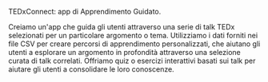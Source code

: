 TEDxConnect: app di Apprendimento Guidato.

Creiamo un'app che guida gli utenti attraverso una serie di talk TEDx selezionati per un particolare argomento o tema.
Utilizziamo i dati forniti nei file CSV per creare percorsi di apprendimento personalizzati, che aiutano gli utenti a esplorare un argomento in profondità attraverso una selezione curata di talk correlati.
Offriamo quiz o esercizi interattivi basati sui talk per aiutare gli utenti a consolidare le loro conoscenze.
